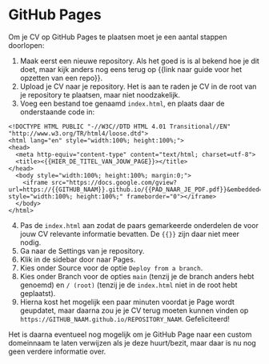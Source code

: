 # GitHub Pages

Om je CV op GitHub Pages te plaatsen moet je een aantal stappen doorlopen:

1. Maak eerst een nieuwe repository. Als het goed is is al bekend hoe je dit doet, maar kijk anders nog eens terug op {{link naar guide voor het opzetten van een repo}}.
2. Upload je CV naar je repository. Het is aan te raden je CV in de root van je repository te plaatsen, maar niet noodzakelijk.
3. Voeg een bestand toe genaamd `index.html`, en plaats daar de onderstaande code in:
```jinja
<!DOCTYPE HTML PUBLIC "-//W3C//DTD HTML 4.01 Transitional//EN" "http://www.w3.org/TR/html4/loose.dtd">
<html lang="en" style="width:100%; height:100%;">
<head>
  <meta http-equiv="content-type" content="text/html; charset=utf-8">
  <title><{{HIER_DE_TITEL_VAN_JOUW_PAGE}}></title>
</head>
  <body style="width:100%; height:100%; margin:0;">
    <iframe src="https://docs.google.com/gview?url=https://{{GITHUB_NAAM}}.github.io/{{PAD_NAAR_JE_PDF.pdf}}&embedded=true" style="width:100%; height:100%;" frameborder="0"></iframe>
  </body>
</html>
```
4. Pas de `index.html` aan zodat de paars gemarkeerde onderdelen de voor jouw CV relevante informatie bevatten. De ```{{}}``` zijn daar niet meer nodig.
5. Ga naar de Settings van je repository.
6. Klik in de sidebar door naar Pages.
7. Kies onder Source voor de optie `Deploy from a branch`.
8. Kies onder Branch voor de opties `main` (tenzij je de branch anders hebt genoemd) en `/ (root)` (tenzij je de `index.html` niet in de root hebt geplaatst).
9. Hierna kost het mogelijk een paar minuten voordat je Page wordt geupdatet, maar daarna zou je je CV terug moeten kunnen vinden op `https://GITHUB_NAAM.github.io/REPOSITORY_NAAM`. Gefeliciteerd! 

Het is daarna eventueel nog mogelijk om je GitHub Page naar een custom domeinnaam te laten verwijzen als je deze huurt/bezit, maar daar is nu nog geen verdere informatie over.
